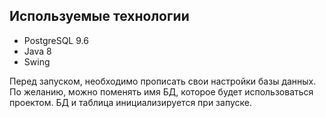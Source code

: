 ## Используемые технологии
- PostgreSQL 9.6 
- Java 8
- Swing 

Перед запуском, необходимо прописать свои настройки базы данных. По желанию, можно поменять имя БД, которое будет использоваться проектом. 
БД и таблица инициализируется при запуске.
